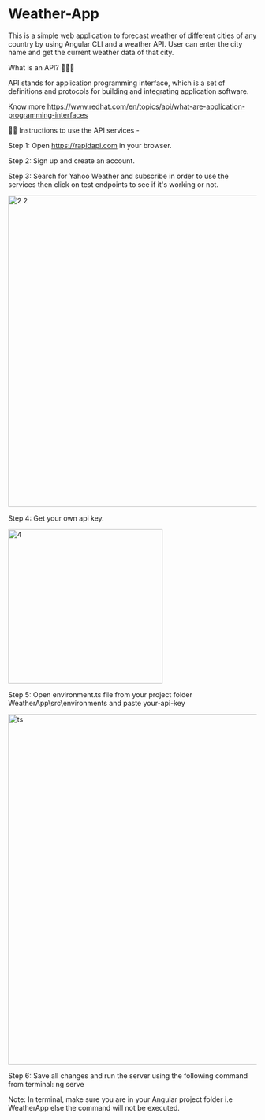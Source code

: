 # Weather-App
This is a simple web application to forecast weather of different cities of any country by using Angular CLI and a weather API. User can enter the city name and get the current weather data of that city.

What is an API? 🤷🏼‍♂

API stands for application programming interface, which is a set of definitions and protocols for building and integrating application software.

Know more https://www.redhat.com/en/topics/api/what-are-application-programming-interfaces

👩‍🏫 Instructions to use the API services -

Step 1: Open https://rapidapi.com in your browser.

Step 2: Sign up and create an account.

Step 3: Search for Yahoo Weather and subscribe in order to use the services then click on test endpoints to see if it's working or not.

<img width="632" alt="2 2" src="https://user-images.githubusercontent.com/88324256/185447026-ca089873-632b-4497-94d4-4ae63d15404d.png">

Step 4: Get your own api key.

<img width="313" alt="4" src="https://user-images.githubusercontent.com/88324256/185449018-494a0a50-4cad-4e23-88f3-006818da0a2b.png">

Step 5: Open environment.ts file from your project folder WeatherApp\src\environments and paste your-api-key 

<img width="711" alt="ts" src="https://user-images.githubusercontent.com/88324256/185450681-44a31a1c-5c0f-408d-bd26-85dbf2bee648.png">

Step 6: Save all changes and run the server using the following command from terminal: ng serve

Note: In terminal, make sure you are in your Angular project folder i.e WeatherApp else the command will not be executed.
